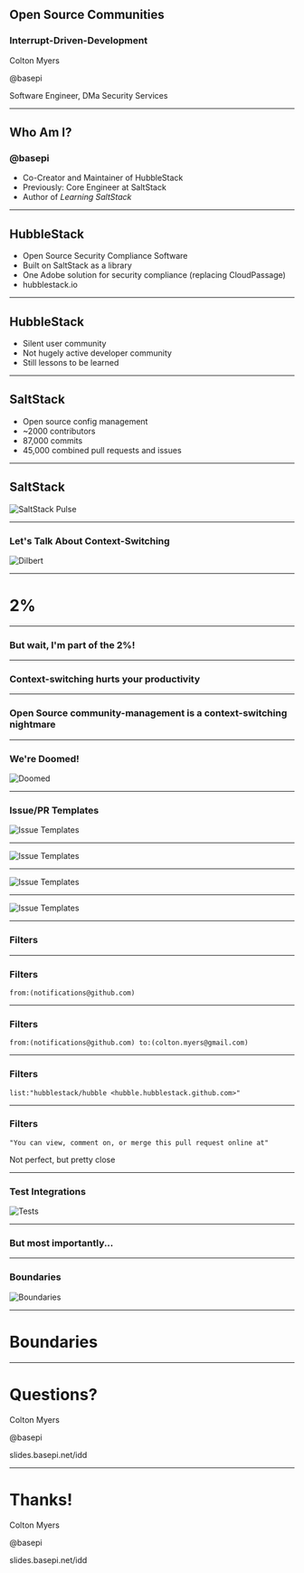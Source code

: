 ## Open Source Communities

### Interrupt-Driven-Development

Colton Myers

@basepi

Software Engineer, DMa Security Services

---

## Who Am I?

### @basepi

* Co-Creator and Maintainer of HubbleStack
* Previously: Core Engineer at SaltStack
* Author of _Learning SaltStack_

---

## HubbleStack

* Open Source Security Compliance Software
* Built on SaltStack as a library
* One Adobe solution for security compliance (replacing CloudPassage)
* hubblestack.io

---

## HubbleStack

* Silent user community
* Not hugely active developer community
* Still lessons to be learned

---

## SaltStack

* Open source config management
* ~2000 contributors
* 87,000 commits
* 45,000 combined pull requests and issues

---

## SaltStack

![SaltStack Pulse](images/pulse.png)

---

### Let's Talk About Context-Switching

![Dilbert](images/dilbert.gif)

---

# 2%

---

### But wait, I'm part of the 2%!

---

### Context-switching hurts your productivity

---

### Open Source community-management is a context-switching nightmare

---

### We're Doomed!

![Doomed](images/doomed.gif)

---

### Issue/PR Templates

![Issue Templates](images/templates1.jpeg)

---

![Issue Templates](images/templates2.jpeg)

---

![Issue Templates](images/templates3.jpeg)

---

![Issue Templates](images/templates4.png)

---

### Filters

---

### Filters

```
from:(notifications@github.com)
```

---

### Filters

```
from:(notifications@github.com) to:(colton.myers@gmail.com)
```

---

### Filters

```
list:"hubblestack/hubble <hubble.hubblestack.github.com>"
```

---

### Filters

```
"You can view, comment on, or merge this pull request online at"
```

Not perfect, but pretty close

---

### Test Integrations

![Tests](images/tests.jpeg)

---

### But most importantly...

---

### Boundaries

![Boundaries](images/boundaries.jpg)

---

# Boundaries

---

# Questions?

Colton Myers

@basepi

slides.basepi.net/idd

---

# Thanks!

Colton Myers

@basepi

slides.basepi.net/idd
